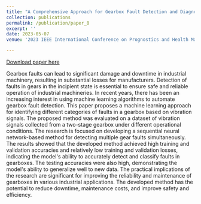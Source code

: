 ```yaml
---
title: "A Comprehensive Approach for Gearbox Fault Detection and Diagnosis Using Sequential Neural Networks"
collection: publications
permalink: /publication/paper_8
excerpt: ''
date: 2023-05-07
venue: '2023 IEEE International Conference on Prognostics and Health Management (ICPHM), Montreal, QC, Canada'

---
```


[Download paper here](http://midhunxavier.github.io/files/paper8.pdf)

Gearbox faults can lead to significant damage and downtime in industrial machinery, resulting in substantial losses for manufacturers. Detection of faults in gears in the incipient state is essential to ensure safe and reliable operation of industrial machineries. In recent years, there has been an increasing interest in using machine learning algorithms to automate gearbox fault detection. This paper proposes a machine learning approach for identifying different categories of faults in a gearbox based on vibration signals. The proposed method was evaluated on a dataset of vibration signals collected from a two-stage gearbox under different operational conditions. The research is focused on developing a sequential neural network-based method for detecting multiple gear faults simultaneously. The results showed that the developed method achieved high training and validation accuracies and relatively low training and validation losses, indicating the model's ability to accurately detect and classify faults in gearboxes. The testing accuracies were also high, demonstrating the model's ability to generalize well to new data. The practical implications of the research are significant for improving the reliability and maintenance of gearboxes in various industrial applications. The developed method has the potential to reduce downtime, maintenance costs, and improve safety and efficiency.
